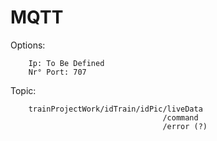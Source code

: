 # MQTT

Options:

        Ip: To Be Defined
        Nr° Port: 707

Topic: 

        trainProjectWork/idTrain/idPic/liveData
                                      /command
                                      /error (?)
